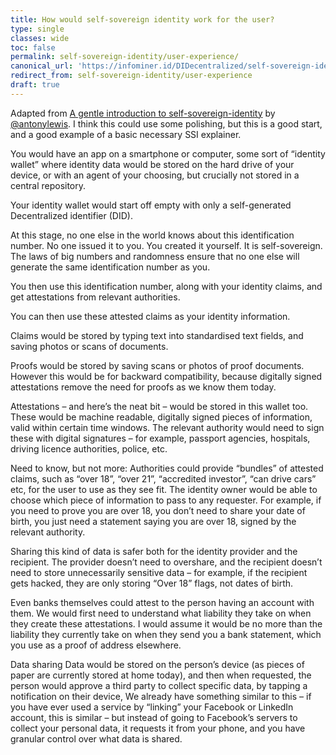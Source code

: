```yaml
---
title: How would self-sovereign identity work for the user?
type: single
classes: wide
toc: false
permalink: self-sovereign-identity/user-experience/
canonical_url: 'https://infominer.id/DIDecentralized/self-sovereign-identity/user-experience/'
redirect_from: self-sovereign-identity/user-experience
draft: true
---
```



Adapted from [A gentle introduction to self-sovereign-identity](https://bitsonblocks.net/2017/05/17/gentle-introduction-self-sovereign-identity/) by [@antonylewis](https://github.com/antonylewis). I think this could use some polishing, but this is a good start, and a good example of a basic necessary SSI explainer.

You would have an app on a smartphone or computer, some sort of “identity wallet” where identity data would be stored on the hard drive of your device, or with an agent of your choosing, but crucially not stored in a central repository.

Your identity wallet would start off empty with only a self-generated Decentralized identifier (DID).

At this stage, no one else in the world knows about this identification number. No one issued it to you. You created it yourself. It is self-sovereign. The laws of big numbers and randomness ensure that no one else will generate the same identification number as you.

You then use this identification number, along with your identity claims, and get attestations from relevant authorities.

You can then use these attested claims as your identity information.

Claims would be stored by typing text into standardised text fields, and saving photos or scans of documents.

Proofs would be stored by saving scans or photos of proof documents. However this would be for backward compatibility, because digitally signed attestations remove the need for proofs as we know them today.

Attestations – and here’s the neat bit – would be stored in this wallet too. These would be machine readable, digitally signed pieces of information, valid within certain time windows. The relevant authority would need to sign these with digital signatures – for example, passport agencies, hospitals, driving licence authorities, police, etc.

Need to know, but not more: Authorities could provide “bundles” of attested claims, such as “over 18”, “over 21”, “accredited investor”, “can drive cars” etc, for the user to use as they see fit. The identity owner would be able to choose which piece of information to pass to any requester. For example, if you need to prove you are over 18, you don’t need to share your date of birth, you just need a statement saying you are over 18, signed by the relevant authority.

Sharing this kind of data is safer both for the identity provider and the recipient. The provider doesn’t need to overshare, and the recipient doesn’t need to store unnecessarily sensitive data – for example, if the recipient gets hacked, they are only storing “Over 18” flags, not dates of birth.

Even banks themselves could attest to the person having an account with them. We would first need to understand what liability they take on when they create these attestations. I would assume it would be no more than the liability they currently take on when they send you a bank statement, which you use as a proof of address elsewhere.

Data sharing
Data would be stored on the person’s device (as pieces of paper are currently stored at home today), and then when requested, the person would approve a third party to collect specific data, by tapping a notification on their device, We already have something similar to this – if you have ever used a service by “linking” your Facebook or LinkedIn account, this is similar – but instead of going to Facebook’s servers to collect your personal data, it requests it from your phone, and you have granular control over what data is shared.
